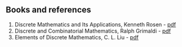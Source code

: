 ## Books and references
1. Discrete Mathematics and Its Applications, Kenneth Rosen - [pdf](https://eclass.upatras.gr/modules/document/file.php/CEID1130/Συγγράμματα/Rosen%20-%20Discrete%20Mathematics%208th%20edition.pdf)
2. Discrete and Combinatorial Mathematics, Ralph Grimaldi - [pdf](https://studylectureblog.files.wordpress.com/2016/08/discrete_and_combinatorial_mathematics_5th_ed_-_r-_grimaldi.pdf)
3. Elements of Discrete Mathematics, C. L. Liu - [pdf](https://www.people.vcu.edu/~rhammack/Discrete/Alpha.pdf)

